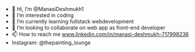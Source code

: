 - 👋 Hi, I’m @ManasiDeshmukh1
- 👀 I’m interested in coding
- 🌱 I’m currently learning fullstack webdevelopment 
- 💞️ I’m looking to collaborate on web app as front-end developer
- 📫 How to reach me www.linkedin.com/in/manasi-deshmukh-717998236
- Instagram: @thepainting_lounge

<!---
ManasiDeshmukh1/ManasiDeshmukh1 is a ✨ special ✨ repository because its `README.md` (this file) appears on your GitHub profile.
You can click the Preview link to take a look at your changes.
--->
